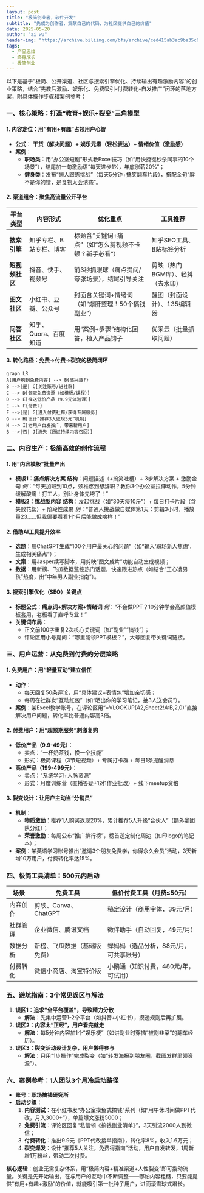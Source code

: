 ```yaml
---
layout: post
title: "极简创业者，软件开发"
subtitle: "先成为创作者，贡献自己的代码，为社区提供自己的价值"
date: 2025-05-20
author: "ai wu"
header-img: "https://archive.biliimg.com/bfs/archive/ced415ab3ac9ba35c050e32dffe15f8197db9ec8.png"
tags:
  - 产品思维
  - 终身成长
  - 极简创业
---
```


以下是基于“极简、公开渠道、社区与搜索引擎优化、持续输出有趣激励内容”的创业策略，结合“先教后激励、娱乐化、免费吸引-付费转化-自发推广”闭环的落地方案，附具体操作步骤和案例参考：


### **一、核心策略：打造“教育+娱乐+裂变”三角模型**
#### **1. 内容定位：用“有用+有趣”占领用户心智**
- **公式**：
  **干货（解决问题）+ 娱乐元素（轻松表达）+ 情绪价值（激励感）**
- **案例**：
  - **职场类**：用“办公室短剧”形式教Excel技巧（如“用快捷键秒杀同事的10个场景”），结尾加一句激励语“每天进步1%，年底涨薪20%”；
  - **健身类**：发布“懒人跟练挑战”（每天5分钟+搞笑翻车片段），搭配金句“胖不是你的错，是食物太会诱惑”。

#### **2. 渠道组合：聚焦高流量公开平台**
| **平台类型**   | **内容形式**                | **优化重点**                          | **工具推荐**          |
|----------------|-----------------------------|---------------------------------------|-----------------------|
| **搜索引擎**   | 知乎专栏、B站专栏、博客      | 标题含“关键词+痛点”（如“怎么剪视频不卡顿？新手必看”） | 知乎SEO工具、B站标签分析 |
| **短视频社区** | 抖音、快手、视频号           | 前3秒抓眼球（痛点提问/夸张场景），结尾引导关注 | 剪映（热门BGM库）、轻抖（去水印） |
| **图文社区**   | 小红书、豆瓣、公众号         | 封面含关键词+情绪词（如“爆肝整理！50个搞钱副业”） | 醒图（封面设计）、135编辑器 |
| **问答社区**   | 知乎、Quora、百度知道        | 用“案例+步骤”结构化回答，植入产品钩子 | 优采云（批量抓取问题） |

#### **3. 转化路径：免费→付费→裂变的极简闭环**
```mermaid
graph LR
A[用户刷到免费内容] --> B{感兴趣?}
B -->|是| C[关注账号/进社群]
C --> D[领取免费资源（如模板/课程）]
D --> E[推送低价产品（9.9元体验课）]
E --> F{付费?}
F -->|是| G[进入付费社群/获得专属服务]
G --> H[设计“推荐3人返现5元”机制]
H --> I[老用户自发推广，带来新用户]
B -->|否| J[流失（通过持续内容召回）]
```


### **二、内容生产：极简高效的创作流程**
#### **1. 用“内容模板”批量产出**
- **模板1：痛点解决方案**
  **结构**：问题描述（+搞笑吐槽）+ 3步解决方案 + 激励金句
  *例*：“每天加班到10点，颈椎疼到想辞职？教你3个办公室拉伸动作，5分钟缓解酸痛！打工人，别让身体先垮了！”
- **模板2：挑战型内容**
  **结构**：发起挑战（如“30天瘦10斤”）+ 每日打卡片段（含失败花絮）+ 阶段性成果
  *例*：“普通人挑战做自媒体第1天：剪辑3小时，播放量23……但我偏要看看1个月后能做成啥样！”

#### **2. 借助AI工具提升效率**
- **选题**：用ChatGPT生成“100个用户最关心的问题”（如“输入‘职场新人焦虑’，生成相关痛点”）；
- **文案**：用Jasper续写脚本，用剪映“图文成片”功能自动生成视频；
- **数据**：用新榜、飞瓜数据监控热门话题，快速跟进热点（如结合“王心凌男孩”热度，出“中年男人副业指南”）。

#### **3. 搜索引擎优化（SEO）关键点**
- **标题公式**：**痛点词+解决方案+情绪词**
  *例*：“不会做PPT？10分钟学会高颜值模板套用，老板看了直呼专业！”
- **关键词布局**：
  - 正文前100字重复2次核心关键词（如“副业”“搞钱”）；
  - 评论区用小号提问：“哪里能领PPT模板？”，大号回复带关键词链接。


### **三、用户运营：从免费到付费的分层策略**
#### **1. 免费用户：用“轻量互动”建立信任**
- **动作**：
  - 每天回复50条评论，用“具体建议+表情包”增加亲切感；
  - 每周在社群发“互动红包”（如“晒出你的学习笔记，抽3人送会员”）。
- **案例**：某Excel教学账号，在评论区用“=VLOOKUP($A$2,Sheet2!$A:$B,2,0)”直接解决用户问题，转化率比普通内容高3倍。

#### **2. 付费用户：用“超预期服务”刺激复购**
- **低价产品（9.9-49元）**：
  - 卖点：“一杯奶茶钱，换一个技能”
  - 形式：极简课程（3节短视频）+ 专属打卡群 + 每日1条提醒消息
- **高价产品（199-499元）**：
  - 卖点：“系统学习+人脉资源”
  - 形式：月度训练营（直播答疑+1对1作业批改）+ 线下meetup资格

#### **3. 裂变设计：让用户主动当“分销员”**
- **机制**：
  - **物质激励**：推荐1人购买返现20%，累计推荐5人升级“合伙人”（额外拿团队分红）；
  - **荣誉激励**：每周公布“推广排行榜”，榜首送定制化周边（如印logo的笔记本）；
- **案例**：某英语学习账号推出“邀请3个朋友免费学，你得永久会员”活动，3天新增10万用户，付费转化率达15%。


### **四、极简工具清单：500元内启动**
| **场景**       | **免费工具**                          | **低价付费工具（月费≤50元）**        |
|----------------|---------------------------------------|---------------------------------------|
| 内容创作       | 剪映、Canva、ChatGPT                 | 稿定设计（商用字体，39元/月）         |
| 社群管理       | 企业微信、腾讯文档                    | 微伴助手（自动回复，49元/月）         |
| 数据分析       | 新榜、飞瓜数据（基础版免费）          | 蝉妈妈（选品分析，88元/月，可共享账号）|
| 付费转化       | 微信小商店、淘宝特价版                | 小鹅通（知识付费，480元/年，可试用）  |


### **五、避坑指南：3个常见误区与解法**
1. **误区1：追求“全平台覆盖”，导致精力分散**
   - **解法**：先集中运营1-2个平台（如抖音+小红书），摸透规则后再扩展。
2. **误区2：内容太“正经”，用户看完就走**
   - **解法**：每5分钟内容加1个“娱乐梗”（如讲副业时穿插“被割韭菜”的翻车经历）。
3. **误区3：裂变活动设计复杂，用户懒得参与**
   - **解法**：只用“1步操作”完成裂变（如“转发海报到朋友圈，截图发群里领资源”）。


### **六、案例参考：1人团队3个月冷启动路径**
- **账号：职场搞钱研究所**
- **启动步骤**：
  1. **内容测试**：在小红书发“办公室摸鱼式搞钱”系列（如“用午休时间做PPT代改，月入3000+”），单篇爆文涨粉5000；
  2. **免费引流**：评论区回复“私信领《搞钱副业清单》”，3天引流2000人到微信；
  3. **付费转化**：推出9.9元《PPT代改接单指南》，转化率8%，收入1.6万元；
  4. **裂变爆发**：设计“推荐5人关注，免费得指南”活动，用户自发转发，1周新增1万粉丝，带动二次付费。

**核心逻辑**：创业无需复杂体系，用“极简内容+精准渠道+人性裂变”即可撬动流量。关键是先开始输出，在与用户的互动中不断调整——哪怕内容粗糙，只要能提供“有用+有趣+激励”的价值，就能吸引第一批种子用户，进而滚雪球式增长。